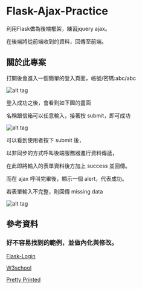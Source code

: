 # Flask-Ajax-Practice
利用Flask做為後端框架，練習jquery ajax。

在後端將從前端收到的資料，回傳至前端。

## 關於此專案
打開後會進入一個簡單的登入頁面，帳號/密碼:abc/abc

![alt tag](https://i.imgur.com/7QjntCz.png)

登入成功之後，會看到如下圖的畫面

名稱跟信箱可以任意輸入，接著按 submit，即可成功

![alt tag](https://i.imgur.com/A2naAsh.png)

可以看到使用者按下 submit 後，

以非同步的方式呼叫後端服務器進行資料傳遞，

在此即將輸入的表單資料後方加上 success 並回傳。

而在 ajax 呼叫完畢後，顯示一個 alert，代表成功。

若表單輸入不完整，則回傳 missing data

![alt tag](https://i.imgur.com/yvw6wXg.png)

## 參考資料
### 好不容易找到的範例，並做內化與修改。

[Flask-Login](https://flask-login.readthedocs.io/en/latest/)

[W3school](http://www.w3school.com.cn/jquery/jquery_ref_events.asp)

[Pretty Printed](https://github.com/PrettyPrinted/AJAX_Forms_jQuery_Flask)